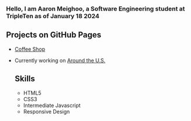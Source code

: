 ### Hello, I am Aaron Meighoo, a Software Engineering student at TripleTen as of January 18 2024

## Projects on GitHub Pages
- [Coffee Shop](https://aar7.github.io/se_project_coffeeshop/)
- Currently working on [Around the U.S.](https://aar7.github.io/se_project_aroundtheus/)

  ## Skills
  - HTML5
  - CSS3
  - Intermediate Javascript
  - Responsive Design
<!--
**Aar7/Aar7** is a ✨ _special_ ✨ repository because its `README.md` (this file) appears on your GitHub profile.

Here are some ideas to get you started:

- 🔭 I’m currently working on ...
- 🌱 I’m currently learning ...
- 👯 I’m looking to collaborate on ...
- 🤔 I’m looking for help with ...
- 💬 Ask me about ...
- 📫 How to reach me: ...
- 😄 Pronouns: ...
- ⚡ Fun fact: ...
-->
